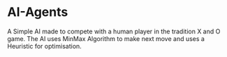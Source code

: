 # AI-Agents
A Simple AI made to compete with a human player in the tradition X and O game. The AI uses MinMax Algorithm to make next move and uses a Heuristic for optimisation.
